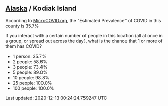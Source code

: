 
## [Alaska](/united-states/alaska) / Kodiak Island

According to [MicroCOVID.org](http://microcovid.org),
the "Estimated Prevalence" of COVID in this county is 35.7%

If you interact with a certain number of people in this location
(all at once in a group, or spread out across the day), what is the chance that
1 or more of them has COVID?

- 1 person: 35.7%
- 2 people: 58.6%
- 3 people: 73.4%
- 5 people: 89.0%
- 10 people: 98.8%
- 25 people: 100.0%
- 100 people: 100.0%

Last updated: 2020-12-13 00:24:24.759247 UTC
